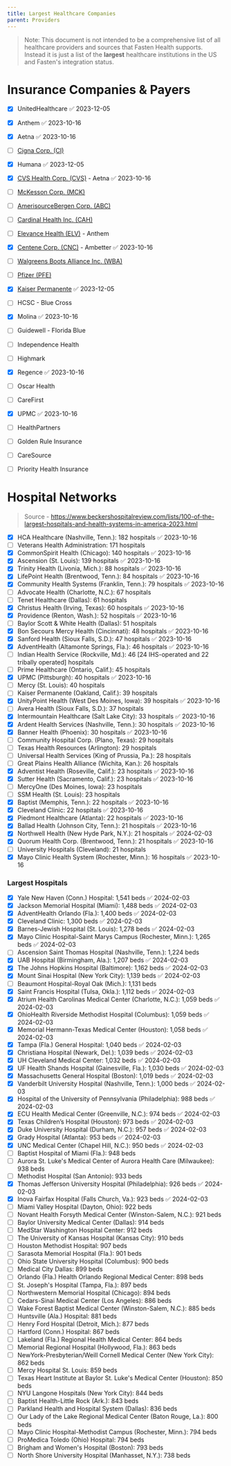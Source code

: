 ```yaml
---
title: Largest Healthcare Companies
parent: Providers
---
```


> Note: This document is not intended to be a comprehensive list of all healthcare providers and sources that Fasten Health supports. Instead it is just a list of the **largest** healthcare institutions in the US and Fasten's integration status. 

# Insurance Companies & Payers

- [x] UnitedHealthcare ✅ 2023-12-05
- [x] Anthem ✅ 2023-10-16
- [x] Aetna ✅ 2023-10-16
- [ ] [Cigna Corp. (CI)](https://www.investopedia.com/markets/quote?tvwidgetsymbol=CI)
- [x] Humana ✅ 2023-12-05
- [x] [CVS Health Corp. (CVS)](https://www.investopedia.com/markets/quote?tvwidgetsymbol=CVS) - Aetna ✅ 2023-10-16
- [ ] [McKesson Corp. (MCK)](https://www.investopedia.com/markets/quote?tvwidgetsymbol=MCK)
- [ ] [AmerisourceBergen Corp. (ABC)](https://www.investopedia.com/markets/quote?tvwidgetsymbol=ABC)
- [ ] [Cardinal Health Inc. (CAH)](https://www.investopedia.com/markets/quote?tvwidgetsymbol=CAH)
- [ ] [Elevance Health (ELV)](https://www.investopedia.com/markets/quote?tvwidgetsymbol=ELV) - Anthem
- [x] [Centene Corp. (CNC)](https://www.investopedia.com/markets/quote?tvwidgetsymbol=CNC) - Ambetter ✅ 2023-10-16
- [ ] [Walgreens Boots Alliance Inc. (WBA)](https://www.investopedia.com/markets/quote?tvwidgetsymbol=WBA)
- [ ] [Pfizer (PFE)](https://www.investopedia.com/markets/quote?tvwidgetsymbol=PFE)
- [x] [Kaiser Permanente](https://www.valuepenguin.com/largest-health-insurance-companies#kaiser "Kaiser Permanente") ✅ 2023-12-05
- [ ] HCSC - Blue Cross
- [x] Molina ✅ 2023-10-16
- [ ] Guidewell - Florida Blue
- [ ] Independence Health
- [ ] Highmark
- [x] Regence ✅ 2023-10-16
- [ ] Oscar Health
- [ ] CareFirst
- [x] UPMC ✅ 2023-10-16
- [ ] HealthPartners
- [ ] Golden Rule Insurance
- [ ] CareSource
- [ ] Priority Health Insurance


# Hospital Networks

> Source - https://www.beckershospitalreview.com/lists/100-of-the-largest-hospitals-and-health-systems-in-america-2023.html


- [x] HCA Healthcare (Nashville, Tenn.): 182 hospitals ✅ 2023-10-16
- [ ] Veterans Health Administration: 171 hospitals   
- [x] CommonSpirit Health (Chicago): 140 hospitals ✅ 2023-10-16
- [x] Ascension (St. Louis): 139 hospitals ✅ 2023-10-16
- [x] Trinity Health (Livonia, Mich.): 88 hospitals ✅ 2023-10-16
- [x] LifePoint Health (Brentwood, Tenn.): 84 hospitals ✅ 2023-10-16
- [x] Community Health Systems (Franklin, Tenn.): 79 hospitals ✅ 2023-10-16
- [ ] Advocate Health (Charlotte, N.C.): 67 hospitals   
- [ ] Tenet Healthcare (Dallas): 61 hospitals   
- [x] Christus Health (Irving, Texas): 60 hospitals ✅ 2023-10-16
- [x] Providence (Renton, Wash.): 52 hospitals ✅ 2023-10-16
- [ ] Baylor Scott & White Health (Dallas): 51 hospitals   
- [x] Bon Secours Mercy Health (Cincinnati): 48 hospitals ✅ 2023-10-16
- [x] Sanford Health (Sioux Falls, S.D.): 47 hospitals ✅ 2023-10-16
- [x] AdventHealth (Altamonte Springs, Fla.): 46 hospitals ✅ 2023-10-16
- [ ] Indian Health Service (Rockville, Md.): 46 [24 IHS-operated and 22 tribally operated] hospitals  
- [ ] Prime Healthcare (Ontario, Calif.): 45 hospitals   
- [x] UPMC (Pittsburgh): 40 hospitals ✅ 2023-10-16
- [ ] Mercy (St. Louis): 40 hospitals    
- [ ] Kaiser Permanente (Oakland, Calif.): 39 hospitals    
- [x] UnityPoint Health (West Des Moines, Iowa): 39 hospitals ✅ 2023-10-16
- [ ] Avera Health (Sioux Falls, S.D.): 37 hospitals    
- [x] Intermountain Healthcare (Salt Lake City): 33 hospitals ✅ 2023-10-16
- [x] Ardent Health Services (Nashville, Tenn.): 30 hospitals ✅ 2023-10-16
- [x] Banner Health (Phoenix): 30 hospitals ✅ 2023-10-16
- [ ] Community Hospital Corp. (Plano, Texas): 29 hospitals  
- [ ] Texas Health Resources (Arlington): 29 hospitals   
- [ ] Universal Health Services (King of Prussia, Pa.): 28 hospitals 
- [ ] Great Plains Health Alliance (Wichita, Kan.): 26 hospitals  
- [x] Adventist Health (Roseville, Calif.): 23 hospitals ✅ 2023-10-16
- [x] Sutter Health (Sacramento, Calif.): 23 hospitals ✅ 2023-10-16
- [ ] MercyOne (Des Moines, Iowa): 23 hospitals   
- [ ] SSM Health (St. Louis): 23 hospitals    
- [x] Baptist (Memphis, Tenn.): 22 hospitals ✅ 2023-10-16
- [x] Cleveland Clinic: 22 hospitals ✅ 2023-10-16
- [x] Piedmont Healthcare (Atlanta): 22 hospitals ✅ 2023-10-16
- [x] Ballad Health (Johnson City, Tenn.): 21 hospitals ✅ 2023-10-16
- [x] Northwell Health (New Hyde Park, N.Y.): 21 hospitals ✅ 2024-02-03
- [x] Quorum Health Corp. (Brentwood, Tenn.): 21 hospitals ✅ 2023-10-16
- [ ] University Hospitals (Cleveland): 21 hospitals   
- [x] Mayo Clinic Health System (Rochester, Minn.): 16 hospitals ✅ 2023-10-16

### **Largest Hospitals**

- [x] Yale New Haven (Conn.) Hospital: 1,541 beds ✅ 2024-02-03
- [x] Jackson Memorial Hospital (Miami): 1,488 beds ✅ 2024-02-03
- [x] AdventHealth Orlando (Fla.): 1,400 beds ✅ 2024-02-03
- [x] Cleveland Clinic: 1,300 beds ✅ 2024-02-03
- [x] Barnes-Jewish Hospital (St. Louis): 1,278 beds ✅ 2024-02-03
- [x] Mayo Clinic Hospital-Saint Marys Campus (Rochester, Minn.): 1,265 beds ✅ 2024-02-03
- [ ] Ascension Saint Thomas Hospital (Nashville, Tenn.): 1,224 beds  
- [x] UAB Hospital (Birmingham, Ala.): 1,207 beds ✅ 2024-02-03
- [x] The Johns Hopkins Hospital (Baltimore): 1,162 beds ✅ 2024-02-03
- [x] Mount Sinai Hospital (New York City): 1,139 beds ✅ 2024-02-03
- [ ] Beaumont Hospital-Royal Oak (Mich.): 1,131 beds   
- [x] Saint Francis Hospital (Tulsa, Okla.): 1,112 beds ✅ 2024-02-03
- [x] Atrium Health Carolinas Medical Center (Charlotte, N.C.): 1,059 beds ✅ 2024-02-03
- [x] OhioHealth Riverside Methodist Hospital (Columbus): 1,059 beds ✅ 2024-02-03
- [x] Memorial Hermann-Texas Medical Center (Houston): 1,058 beds ✅ 2024-02-03
- [x] Tampa (Fla.) General Hospital: 1,040 beds ✅ 2024-02-03
- [x] Christiana Hospital (Newark, Del.): 1,039 beds ✅ 2024-02-03
- [x] UH Cleveland Medical Center: 1,032 beds ✅ 2024-02-03
- [x] UF Health Shands Hospital (Gainesville, Fla.): 1,030 beds ✅ 2024-02-03
- [x] Massachusetts General Hospital (Boston): 1,019 beds ✅ 2024-02-03
- [x] Vanderbilt University Hospital (Nashville, Tenn.): 1,000 beds ✅ 2024-02-03
- [x] Hospital of the University of Pennsylvania (Philadelphia): 988 beds ✅ 2024-02-03
- [x] ECU Health Medical Center (Greenville, N.C.): 974 beds ✅ 2024-02-03
- [x] Texas Children’s Hospital (Houston): 973 beds ✅ 2024-02-03
- [x] Duke University Hospital (Durham, N.C.): 957 beds ✅ 2024-02-03
- [x] Grady Hospital (Atlanta): 953 beds ✅ 2024-02-03
- [x] UNC Medical Center (Chapel Hill, N.C.): 950 beds ✅ 2024-02-03
- [ ] Baptist Hospital of Miami (Fla.): 948 beds  
- [ ] Aurora St. Luke's Medical Center of Aurora Health Care (Milwaukee): 938 beds  
- [ ] Methodist Hospital (San Antonio): 933 beds   
- [x] Thomas Jefferson University Hospital (Philadelphia): 926 beds ✅ 2024-02-03
- [x] Inova Fairfax Hospital (Falls Church, Va.): 923 beds ✅ 2024-02-03
- [ ] Miami Valley Hospital (Dayton, Ohio): 922 beds   
- [ ] Novant Health Forsyth Medical Center (Winston-Salem, N.C.): 921 beds   
- [ ] Baylor University Medical Center (Dallas): 914 beds  
- [ ] MedStar Washington Hospital Center: 912 beds   
- [ ] The University of Kansas Hospital (Kansas City): 910 beds  
- [ ] Houston Methodist Hospital: 907 beds
- [ ] Sarasota Memorial Hospital (Fla.): 901 beds  
- [ ] Ohio State University Hospital (Columbus): 900 beds   
- [ ] Medical City Dallas: 899 beds 
- [ ] Orlando (Fla.) Health Orlando Regional Medical Center: 898 beds  
- [ ] St. Joseph's Hospital (Tampa, Fla.): 897 beds  
- [ ] Northwestern Memorial Hospital (Chicago): 894 beds   
- [ ] Cedars-Sinai Medical Center (Los Angeles): 886 beds   
- [ ] Wake Forest Baptist Medical Center (Winston-Salem, N.C.): 885 beds   
- [ ] Huntsville (Ala.) Hospital: 881 beds   
- [ ] Henry Ford Hospital (Detroit, Mich.): 877 beds  
- [ ] Hartford (Conn.) Hospital: 867 beds   
- [ ] Lakeland (Fla.) Regional Health Medical Center: 864 beds 
- [ ] Memorial Regional Hospital (Hollywood, Fla.): 863 beds  
- [ ] NewYork-Presbyterian/Weill Cornell Medical Center (New York City): 862 beds   
- [ ] Mercy Hospital St. Louis: 859 beds   
- [ ] Texas Heart Institute at Baylor St. Luke's Medical Center (Houston): 850 beds   
- [ ] NYU Langone Hospitals (New York City): 844 beds   
- [ ] Baptist Health-Little Rock (Ark.): 843 beds   
- [ ] Parkland Health and Hospital System (Dallas): 836 beds   
- [ ] Our Lady of the Lake Regional Medical Center (Baton Rouge, La.): 800 beds  
- [ ] Mayo Clinic Hospital-Methodist Campus (Rochester, Minn.): 794 beds   
- [ ] ProMedica Toledo (Ohio) Hospital: 794 beds   
- [ ] Brigham and Women's Hospital (Boston): 793 beds
- [ ] North Shore University Hospital (Manhasset, N.Y.): 738 beds
